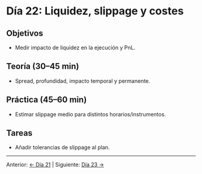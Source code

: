 # Día 22: Liquidez, slippage y costes

## Objetivos
- Medir impacto de liquidez en la ejecución y PnL.

## Teoría (30–45 min)
- Spread, profundidad, impacto temporal y permanente.

## Práctica (45–60 min)
- Estimar slippage medio para distintos horarios/instrumentos.

## Tareas
- Añadir tolerancias de slippage al plan.

---
Anterior: [← Día 21](Dia_21.md) | Siguiente: [Día 23 →](Dia_23.md)
